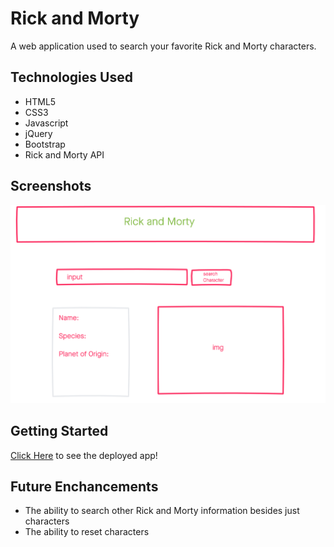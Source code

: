 # Rick and Morty
A web application used to search your favorite Rick and Morty characters.

## Technologies Used
- HTML5
- CSS3
- Javascript
- jQuery
- Bootstrap
- Rick and Morty API

## Screenshots

<img src='Rick-Morty-wireframe.png'>

## Getting Started
[Click Here](https://rick-and-morty-app-wine.vercel.app/) to see the deployed app!

## Future Enchancements
- The ability to search other Rick and Morty information besides just characters
- The ability to reset characters